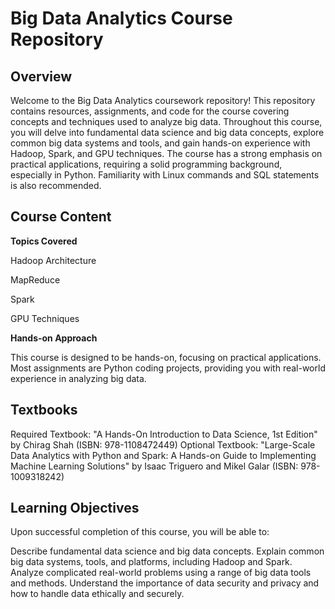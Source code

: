 # Big Data Analytics Course Repository
## Overview
Welcome to the Big Data Analytics coursework repository! This repository contains resources, assignments, and code for the course covering concepts and techniques used to analyze big data. Throughout this course, you will delve into fundamental data science and big data concepts, explore common big data systems and tools, and gain hands-on experience with Hadoop, Spark, and GPU techniques. The course has a strong emphasis on practical applications, requiring a solid programming background, especially in Python. Familiarity with Linux commands and SQL statements is also recommended.

## Course Content
**Topics Covered**

Hadoop Architecture

MapReduce

Spark

GPU Techniques

**Hands-on Approach**

This course is designed to be hands-on, focusing on practical applications. Most assignments are Python coding projects, providing you with real-world experience in analyzing big data.

## Textbooks
Required Textbook: "A Hands-On Introduction to Data Science, 1st Edition" by Chirag Shah (ISBN: 978-1108472449)
Optional Textbook: "Large-Scale Data Analytics with Python and Spark: A Hands-on Guide to Implementing Machine Learning Solutions" by Isaac Triguero and Mikel Galar (ISBN: 978-1009318242)

## Learning Objectives

Upon successful completion of this course, you will be able to:

Describe fundamental data science and big data concepts.
Explain common big data systems, tools, and platforms, including Hadoop and Spark.
Analyze complicated real-world problems using a range of big data tools and methods.
Understand the importance of data security and privacy and how to handle data ethically and securely.
